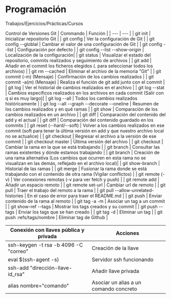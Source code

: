 # Programación
Trabajos/Ejercicios/Prácticas/Cursos

Control de Versiones Git 
| Commando | Función |
| --- | --- |
| git init | Inicializar repositorio Git |
| git config | Ver la configuración de Git |
| git config --globlal <atributo> <Valor> | Cambiar el valor de una configuración de Git |
| git config --list | Configuración por defecto |
| git config --list --show-origin | Localización de la configuración|
| git status | Visualizar el estado del repositorio, commits realizados y seguimiento de archivos |
| git add <archivo1> | Añadir en el commit los ficheros elegidos (. para seleccionar todos los archivos) |
| git rm --cached <archivo> | Eliminar el archivo de la memoria "Git" |
| git commit (-m) (Mensaje) | Confirmación de los cambios realizados |
| git commit -a(m) (Mensaje) | Realiza el función de git add junto con el commit |
| git log <archivo> | Ver el historial de cambios realizados en el archivo |
| git log --stat | Cambios específicos realizados en los archivos en cada commit (Salir con q si es muy largo)|
| git log --all | Todos los cambios realizados históricamente |
| git log --all --graph --decorate --oneline | Resumen de los cambios realizados y en qué ramas |
| git show <archivo> | Comparación de los cambios realizados en un archivo |
| git diff | Comparación del contenido del add y el actual |
| git diff <codigo commit1> <codigo commit2> | Comparación del contenido guardado en los commits |
| git reset <codigo commit> (--hard/--soft) | Volver a los cambios realizados en ese commit (soft para tener la última versión en add y que nuestro archivo local no se actualice) |
| git checkout <codigo commit> <archivo> | Regresar el archivo a la versión de ese commit |
| git checkout master <archivo> | Última versión del archivo |
| git checkout <rama> | Cambiar la rama en la que se está trabajando |
| git branch | Consultar las ramas existentes y dónde estamos trabajando |
| git branch <nombre> | Creación de una rama alternativa (Los cambios que ocurren en esta rama no se visualizan en las demás, reflejado en el archivo local)|
| git show-branch | Historial de las ramas |
| git merge <rama> | Fusionar la rama donde se está trabajando con el contenido de otra rama (Vigilar conflictos) |
| git remote (-v) | Ver conexiones remotas (-v para ver fetch y push) |
| git remote add <nombre> <enlace> | Añadir un espacio remoto |
| git remote set-url <nombre> <url> | Cambiar url de remoto |
| git pull <remoto> <rama> | Traer el trabajo del remoto a la rama |
| git pull <remoto> <rama> --allow-unrelated-histories | En el caso de error para traer el README.md |
| git push <remoto> <rama> | Enviar contenido de la rama al remoto |
| git tag -a <nombre> -m <commit> <codigodelcommit> | Asociar un tag a un commit |
| git show-ref --tags | Mostrar los tags creados y su commit |
| git push <remoto> --tags | Enviar los tags que se han creado |
| git tag -d <tag> | Eliminar un tag |
| git push <remoto> :refs/tags/nombre | Eliminar tag de Github |


  
| Conexión con llaves pública y privada | Acciones |
| --- | --- |
| ssh-keygen -t rsa -b 4096 -C "correo" | Creación de la llave |
| eval $(ssh-agent -s) | Servidor ssh funcionando |
| ssh-add "dirección-llave-id_rsa" | Añadir llave privada |
| alias nombre="comando" | Asociar un alias a un comando concreto |
  
